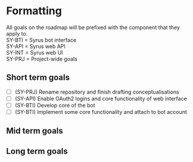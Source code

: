 # Formatting
All goals on the roadmap will be prefixed with the component that they apply to.  
SY-BTI = Syrus bot interface  
SY-API = Syrus web API  
SY-INT = Syrus web UI  
SY-PRJ = Project-wide goals  
  
## Short term goals
- [ ] (SY-PRJ) Rename repository and finish drafting conceptualisations
- [ ] (SY-API) Enable OAuth2 logins and core functionality of web interface
- [ ] (SY-BTI) Develop core of the bot
- [ ] (SY-BTI) Implement some core functionality and attach to bot account

## Mid term goals

## Long term goals
